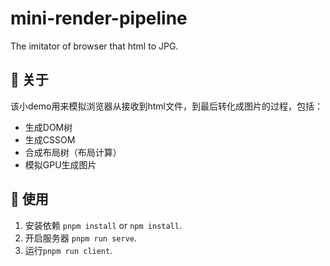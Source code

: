 # mini-render-pipeline
The imitator of browser that html to JPG.

## 👀 关于
该小demo用来模拟浏览器从接收到html文件，到最后转化成图片的过程，包括：
  - 生成DOM树
  - 生成CSSOM
  - 合成布局树（布局计算）
  - 模拟GPU生成图片

## 🎹 使用

1. 安装依赖 `pnpm install` or `npm install`.
2. 开启服务器 `pnpm run serve`.
3. 运行`pnpm run client`.


